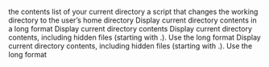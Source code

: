  the contents list of your current directory
 a script that changes the working directory to the user’s home directory
Display current directory contents in a long format
Display current directory contents
Display current directory contents, including hidden files (starting with .). Use the long format
Display current directory contents, including hidden files (starting with .). Use the long format
